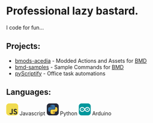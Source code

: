 # Professional lazy bastard.
I code for fun...

## Projects:
- [bmods-acedia](https://github.com/slothyace/bmods-acedia) - Modded Actions and Assets for [BMD](https://store.steampowered.com/app/2592170/Bot_Maker_For_Discord/)
- [bmd-samples](https://github.com/slothyace/bmd-samples) - Sample Commands for [BMD](https://store.steampowered.com/app/2592170/Bot_Maker_For_Discord/)
- [pyScriptify](https://github.com/slothyace/pyScriptify) - Office task automations

## Languages:
<img src="https://github.com/slothyace/slothyace/blob/main/icons/js.svg" width=32 height=32> Javascript
<img src="https://github.com/slothyace/slothyace/blob/main/icons/python.svg" width=32 height=32> Python
<img src="https://github.com/slothyace/slothyace/blob/main/icons/arduino.svg" width=32 height=32> Arduino
